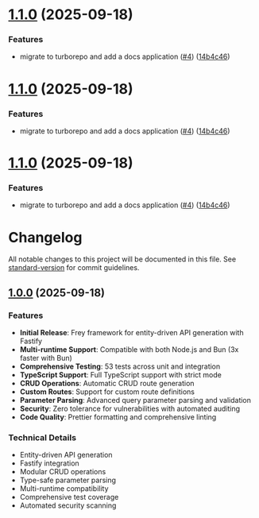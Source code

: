 # [1.1.0](https://github.com/Ked57/frey/compare/v1.0.0...v1.1.0) (2025-09-18)


### Features

* migrate to turborepo and add a docs application ([#4](https://github.com/Ked57/frey/issues/4)) ([14b4c46](https://github.com/Ked57/frey/commit/14b4c468f75e3287c93538309310a2952864fcfc))

# [1.1.0](https://github.com/Ked57/frey/compare/v1.0.0...v1.1.0) (2025-09-18)


### Features

* migrate to turborepo and add a docs application ([#4](https://github.com/Ked57/frey/issues/4)) ([14b4c46](https://github.com/Ked57/frey/commit/14b4c468f75e3287c93538309310a2952864fcfc))

# [1.1.0](https://github.com/Ked57/frey/compare/v1.0.0...v1.1.0) (2025-09-18)


### Features

* migrate to turborepo and add a docs application ([#4](https://github.com/Ked57/frey/issues/4)) ([14b4c46](https://github.com/Ked57/frey/commit/14b4c468f75e3287c93538309310a2952864fcfc))

# Changelog

All notable changes to this project will be documented in this file. See [standard-version](https://github.com/conventional-changelog/standard-version) for commit guidelines.

## [1.0.0](https://github.com/Ked57/frey/compare/v1.0.0-beta.3...v1.0.0) (2025-09-18)

### Features

* **Initial Release**: Frey framework for entity-driven API generation with Fastify
* **Multi-runtime Support**: Compatible with both Node.js and Bun (3x faster with Bun)
* **Comprehensive Testing**: 53 tests across unit and integration
* **TypeScript Support**: Full TypeScript support with strict mode
* **CRUD Operations**: Automatic CRUD route generation
* **Custom Routes**: Support for custom route definitions
* **Parameter Parsing**: Advanced query parameter parsing and validation
* **Security**: Zero tolerance for vulnerabilities with automated auditing
* **Code Quality**: Prettier formatting and comprehensive linting

### Technical Details

* Entity-driven API generation
* Fastify integration
* Modular CRUD operations
* Type-safe parameter parsing
* Multi-runtime compatibility
* Comprehensive test coverage
* Automated security scanning
